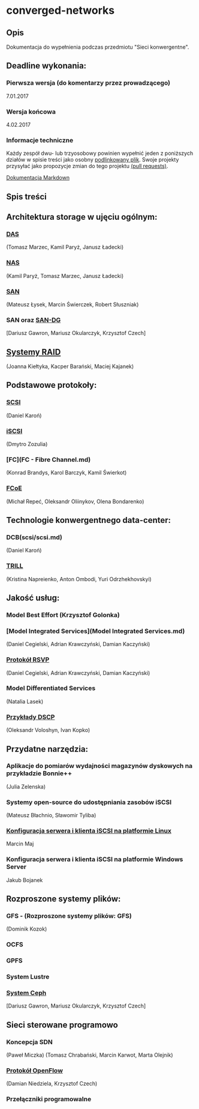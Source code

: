 # converged-networks

## Opis
Dokumentacja do wypełnienia podczas przedmiotu "Sieci konwergentne".

## Deadline  wykonania:

### Pierwsza wersja (do komentarzy przez prowadzącego)

7.01.2017

### Wersja końcowa

4.02.2017

### Informacje techniczne

Każdy zespół dwu- lub trzyosobowy powinien wypełnić jeden z poniższych działów w spisie treści
jako osobny [podlinkowany plik](FCoE.md).
Swoje projekty przysyłać jako propozycje zmian do tego projektu [(pull requests)](https://help.github.com/articles/about-pull-requests/).

[Dokumentacja Markdown](https://guides.github.com/features/mastering-markdown/)

## Spis treści

## Architektura storage w ujęciu ogólnym:
### [DAS](das.md)

(Tomasz Marzec, Kamil Paryż, Janusz Ładecki)
### [NAS](nas.md)

(Kamil Paryż, Tomasz Marzec, Janusz Ładecki)

### [SAN](SAN-2.md)
(Mateusz Łysek, Marcin Świerczek, Robert Słuszniak)

### SAN oraz [SAN-DG](SAN-DG/SAN-DG.md)
[Dariusz Gawron, Mariusz Okularczyk, Krzysztof Czech]

## [Systemy RAID](RAID.md)
(Joanna Kiełtyka, Kacper Barański, Maciej Kajanek)

## Podstawowe protokoły:

### [SCSI](scsi/scsi.md)
(Daniel Karoń)

### [iSCSI](iSCSI.md)
(Dmytro Zozulia)

### [FC](FC - Fibre Channel.md)
(Konrad Brandys, Karol Barczyk, Kamil Świerkot)

### [FCoE](FCoE.md)
(Michał Repeć, Oleksandr Oliinykov, Olena Bondarenko)

## Technologie konwergentnego data-center:

### DCB(scsi/scsi.md)
(Daniel Karoń)

### [TRILL](TRILL.md)
(Kristina Napreienko, Anton Ombodi, Yuri Odrzhekhovskyi)

## Jakość usług:

### Model Best Effort (Krzysztof Golonka)

### [Model Integrated Services](Model Integrated Services.md)
(Daniel Cegielski, Adrian Krawczyński, Damian Kaczyński)

### [Protokół RSVP](RSVP.md)
(Daniel Cegielski, Adrian Krawczyński, Damian Kaczyński)

### Model Differentiated Services
(Natalia Lasek)

### [Przykłady DSCP](PrzykladyDSCP.md)
(Oleksandr Voloshyn, Ivan Kopko)

## Przydatne narzędzia:

### Aplikacje do pomiarów wydajności magazynów dyskowych na przykładzie Bonnie++
(Julia Zelenska)

### Systemy open-source do udostępniania zasobów iSCSI
(Mateusz Błachnio, Sławomir Tyliba)

### [Konfiguracja serwera i klienta iSCSI na platformie Linux](iSCSI_Linux.md)
Marcin Maj

### Konfiguracja serwera i klienta iSCSI na platformie Windows Server
Jakub Bojanek

## Rozproszone systemy plików:
### GFS - (Rozproszone systemy plików: GFS)
(Dominik Kozok)

### OCFS
### GPFS
### System Lustre
### [System Ceph](CEPH-DG/CEPH-DG.md)
[Dariusz Gawron, Mariusz Okularczyk, Krzysztof Czech]

## Sieci sterowane programowo
### Koncepcja SDN
(Paweł Miczka)
(Tomasz Chrabański, Marcin Karwot, Marta Olejnik)
### [Protokół OpenFlow](Openflow.md)
(Damian Niedziela, Krzysztof Czech)
### Przełączniki programowalne

